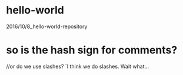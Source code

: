 # hello-world
2016/10/8_hello-world-repository

# so is the hash sign for comments?
//or do we use slashes?
`I think we do slashes. Wait what...
